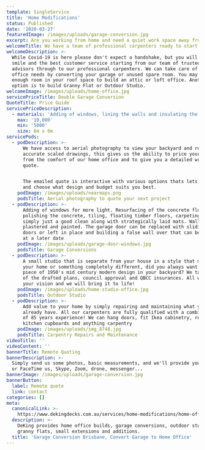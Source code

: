 ```yaml
---
template: SingleService
title: 'Home Modifications'
status: Published
date: '2020-03-27'
featuredImage: /images/uploads/garage-conversion.jpg
excerpt: Are you working from home and need a quiet work space away from the kids?
welcomeTitle: We have a team of professional carpenters ready to start your new project
welcomeDescription: >-
  While Covid-19 is here please don't expect a handshake, but you will receive a
  smile and the best customer service starting from our team of trusted design
  advisors through to our professional carpenters. We can take care of your home
  office needs by converting your garage or unused spare room. You may even have
  enough room in your roof space to build an attic or loft office. Another
  option is to build Granny Flat or Outdoor Studio.
welcomeImage: /images/uploads/home-office.jpg
servicePriceTitle: Double Garage Conversion
QuoteTitle: Price Guide
servicePriceDescription:
  - materials: 'Adding of windows, lining the walls and insulating the garage door'
    max: '10,000'
    min: '5000'
    size: 6m x 6m
servicePods:
  - podDescription: >-
      We have access to aerial photography to view your backyard and record
      accurate scaled drawings, this gives us the ability to price your project
      from the comfort of our home office and to give you a detailed written
      quote. 


      The emailed quote is interactive with various options thats lets you pick
      and choose what design and budget suits you best.
    podImage: /images/uploads/nearmaps.png
    podsTitle: Aerial photography to quote your next project
  - podDescription: >-
      Adding of windows for more light. Resurfacing of the concrete floor by;
      polishing the concrete, tiling, floating timber floors, carpeting, or
      simply just a good clean along with strategically laid mats. Walls are
      plastered and painted. The garage door can be replaced with sliding glass
      doors or left in place and building a false wall over that can be removed
      at a later date
    podImage: /images/uploads/garage-door-windows.jpg
    podsTitle: Garage Conversions
  - podDescription: >-
      A small studio that is separate from your house in a style that matches
      your home or something completely different, did you always want a small
      piece of 1950's mid century modern design in your backyard? We take care
      of the drafted plans, council approval and QBCC insurances. All we need is
      your vision and we will bring it to life!
    podImage: /images/uploads/home-studio-office.jpg
    podsTitle: Outdoor Studio
  - podDescription: >-
      Add value to your home by simply repairing and maintaining what you
      already have. All our carpenters are fully qualified with a combined total
      of 85 years experience! We can hang doors, fit Ikea cabinetry, replace
      kitchen cupboards and anything carpentry
    podImage: /images/uploads/img_8748.jpg
    podsTitle: Carpentry Repairs and Maintenance
videoTitle: ''
videoContent: ''
bannerTitle: Remote Quoting
bannerDescription: >-
  Simply send us some photos, basic measurements, and we'll provide you a quote,
  or FaceTime us, Skype, Zoom, drone, messenger...
bannerImage: /images/uploads/garage-conversion.jpg
bannerButton:
  label: Remote quote
  link: contact
categories: []
meta:
  canonicalLink: >-
    https://www.dekingdecks.com.au/services/home-modifications/home-offices-garage-conversions/
  description: >-
    DeKing provides home office builds, garage conversions, outdoor studios,
    granny flats, small extensions and additions.
  title: 'Garage Conversion Brisbane, Convert Garage to Home Office'
---
```


